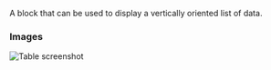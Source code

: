 A block that can be used to display a vertically oriented list of data.

### Images

![Table screenshot](https://gitlab.com/appsemble/appsemble/-/raw/0.32.2-test.9/config/assets/list.png)
